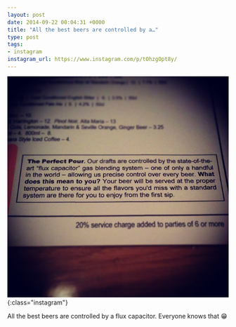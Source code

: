```yaml
---
layout: post
date: 2014-09-22 00:04:31 +0000
title: "All the best beers are controlled by a…"
type: post
tags:
- instagram
instagram_url: https://www.instagram.com/p/tOhzgOpt8y/
---
```


![Instagram - tOhzgOpt8y](/assets/tOhzgOpt8y.jpg){:class="instagram"}

All the best beers are controlled by a flux capacitor. Everyone knows that 😁
